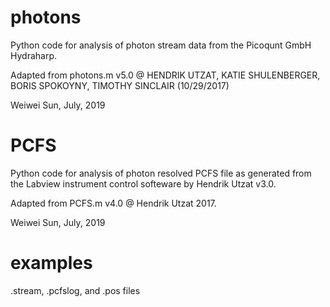 # photons
Python code for analysis of photon stream data from the Picoqunt GmbH Hydraharp.

Adapted from photons.m v5.0 @ HENDRIK UTZAT, KATIE SHULENBERGER, BORIS SPOKOYNY, TIMOTHY SINCLAIR (10/29/2017)

Weiwei Sun, July, 2019

# PCFS
Python code for analysis of photon resolved PCFS file as generated from the Labview instrument control softeware by Hendrik Utzat v3.0.

Adapted from PCFS.m v4.0 @ Hendrik Utzat 2017.

Weiwei Sun, July, 2019

# examples
.stream, .pcfslog, and .pos files
